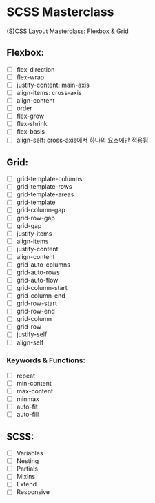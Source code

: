 # SCSS Masterclass

(S)CSS Layout Masterclass: Flexbox & Grid

## Flexbox:

- [ ] flex-direction
- [ ] flex-wrap
- [ ] justify-content: main-axis
- [ ] align-items: cross-axis
- [ ] align-content
- [ ] order
- [ ] flex-grow
- [ ] flex-shrink
- [ ] flex-basis
- [ ] align-self: cross-axis에서 하나의 요소에만 적용됨

## Grid:

- [ ] grid-template-columns
- [ ] grid-template-rows
- [ ] grid-template-areas
- [ ] grid-template
- [ ] grid-column-gap
- [ ] grid-row-gap
- [ ] grid-gap
- [ ] justify-items
- [ ] align-items
- [ ] justify-content
- [ ] align-content
- [ ] grid-auto-columns
- [ ] grid-auto-rows
- [ ] grid-auto-flow
- [ ] grid-column-start
- [ ] grid-column-end
- [ ] grid-row-start
- [ ] grid-row-end
- [ ] grid-column
- [ ] grid-row
- [ ] justify-self
- [ ] align-self

### Keywords & Functions:

- [ ] repeat
- [ ] min-content
- [ ] max-content
- [ ] minmax
- [ ] auto-fit
- [ ] auto-fill

## SCSS:

- [ ] Variables
- [ ] Nesting
- [ ] Partials
- [ ] Mixins
- [ ] Extend
- [ ] Responsive
